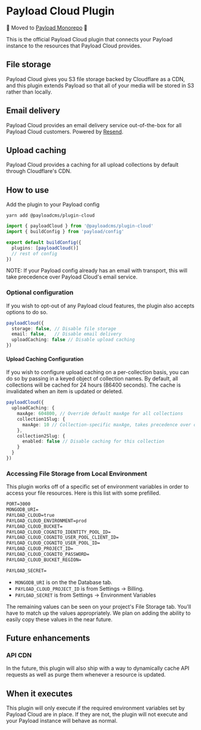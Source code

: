 # Payload Cloud Plugin

📢 Moved to [Payload Monorepo](https://github.com/payloadcms/payload/tree/main/packages/plugin-cloud) 📢

This is the official Payload Cloud plugin that connects your Payload instance to the resources that Payload Cloud provides.

## File storage

Payload Cloud gives you S3 file storage backed by Cloudflare as a CDN, and this plugin extends Payload so that all of your media will be stored in S3 rather than locally.

## Email delivery

Payload Cloud provides an email delivery service out-of-the-box for all Payload Cloud customers. Powered by [Resend](https://resend.com).

## Upload caching

Payload Cloud provides a caching for all upload collections by default through Cloudflare's CDN.

## How to use

Add the plugin to your Payload config

`yarn add @payloadcms/plugin-cloud`

```ts
import { payloadCloud } from '@payloadcms/plugin-cloud'
import { buildConfig } from 'payload/config'

export default buildConfig({
  plugins: [payloadCloud()]
  // rest of config
})
```

NOTE: If your Payload config already has an email with transport, this will take precedence over Payload Cloud's email service.

### Optional configuration

If you wish to opt-out of any Payload cloud features, the plugin also accepts options to do so.

```ts
payloadCloud({
  storage: false, // Disable file storage
  email: false,   // Disable email delivery
  uploadCaching: false // Disable upload caching
})
```

#### Upload Caching Configuration

If you wish to configure upload caching on a per-collection basis, you can do so by passing in a keyed object of collection names. By default, all collections will be cached for 24 hours (86400 seconds). The cache is invalidated when an item is updated or deleted.

```ts
payloadCloud({
  uploadCaching: {
    maxAge: 604800, // Override default maxAge for all collections
    collection1Slug: {
      maxAge: 10 // Collection-specific maxAge, takes precedence over others
    },
    collection2Slug: {
      enabled: false // Disable caching for this collection
    }
  }
})
```

### Accessing File Storage from Local Environment

This plugin works off of a specific set of environment variables in order to access your file resources. Here is this list with some prefilled.

```txt
PORT=3000
MONGODB_URI=
PAYLOAD_CLOUD=true
PAYLOAD_CLOUD_ENVIRONMENT=prod
PAYLOAD_CLOUD_BUCKET=
PAYLOAD_CLOUD_COGNITO_IDENTITY_POOL_ID=
PAYLOAD_CLOUD_COGNITO_USER_POOL_CLIENT_ID=
PAYLOAD_CLOUD_COGNITO_USER_POOL_ID=
PAYLOAD_CLOUD_PROJECT_ID=
PAYLOAD_CLOUD_COGNITO_PASSWORD=
PAYLOAD_CLOUD_BUCKET_REGION=

PAYLOAD_SECRET=
```

- `MONGODB_URI` is on the the Database tab.
- `PAYLOAD_CLOUD_PROJECT_ID` is from Settings -> Billing.
- `PAYLOAD_SECRET` is from Settings -> Environment Variables

The remaining values can be seen on your project's File Storage tab. You'll have to match up the values appropriately. We plan on adding the ability to easily copy these values in the near future.

## Future enhancements

### API CDN

In the future, this plugin will also ship with a way to dynamically cache API requests as well as purge them whenever a resource is updated.

## When it executes

This plugin will only execute if the required environment variables set by Payload Cloud are in place. If they are not, the plugin will not execute and your Payload instance will behave as normal.
